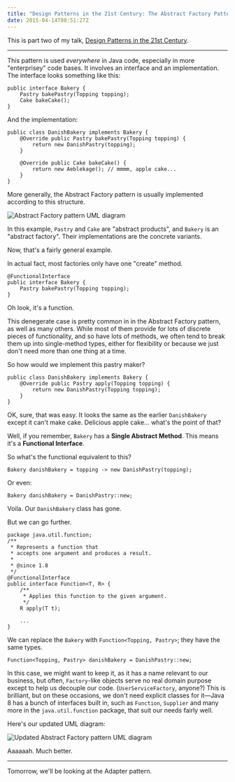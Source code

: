```yaml
---
title: "Design Patterns in the 21st Century: The Abstract Factory Pattern"
date: 2015-04-14T08:51:27Z
---
```


This is part two of my talk, [Design Patterns in the 21st Century][].

[Design Patterns in the 21st Century]: http://talks.samirtalwar.com/design-patterns-in-the-21st-century.html

---

This pattern is used *everywhere* in Java code, especially in more "enterprisey" code bases. It involves an interface and an implementation. The interface looks something like this:

    public interface Bakery {
        Pastry bakePastry(Topping topping);
        Cake bakeCake();
    }

And the implementation:

    public class DanishBakery implements Bakery {
        @Override public Pastry bakePastry(Topping topping) {
            return new DanishPastry(topping);
        }

        @Override public Cake bakeCake() {
            return new Aeblekage(); // mmmm, apple cake...
        }
    }

More generally, the Abstract Factory pattern is usually implemented according to this structure.

![Abstract Factory pattern UML diagram](http://i.imgur.com/JAaSWIH.png)

<!--more-->

In this example, `Pastry` and `Cake` are "abstract products", and `Bakery` is an "abstract factory". Their implementations are the concrete variants.

Now, that's a fairly general example.

In actual fact, most factories only have one "create" method.

    @FunctionalInterface
    public interface Bakery {
        Pastry bakePastry(Topping topping);
    }

Oh look, it's a function.

This denegerate case is pretty common in in the Abstract Factory pattern, as well as many others. While most of them provide for lots of discrete pieces of functionality, and so have lots of methods, we often tend to break them up into single-method types, either for flexibility or because we just don't need more than one thing at a time.

So how would we implement this pastry maker?

    public class DanishBakery implements Bakery {
        @Override public Pastry apply(Topping topping) {
            return new DanishPastry(Topping topping);
        }
    }

OK, sure, that was easy. It looks the same as the earlier `DanishBakery` except it can't make cake. Delicious apple cake… what's the point of that?

Well, if you remember, `Bakery` has a **Single Abstract Method**. This means it's a **Functional Interface**.

So what's the functional equivalent to this?

    Bakery danishBakery = topping -> new DanishPastry(topping);

Or even:

    Bakery danishBakery = DanishPastry::new;

Voila. Our `DanishBakery` class has gone.

But we can go further.

    package java.util.function;
    /**
     * Represents a function that
     * accepts one argument and produces a result.
     *
     * @since 1.8
     */
    @FunctionalInterface
    public interface Function<T, R> {
        /**
         * Applies this function to the given argument.
         */
        R apply(T t);

        ...
    }

We can replace the `Bakery` with `Function<Topping, Pastry>`; they have the same types.

    Function<Topping, Pastry> danishBakery = DanishPastry::new;

In this case, we might want to keep it, as it has a name relevant to our business, but often, `Factory`-like objects serve no real domain purpose except to help us decouple our code. (`UserServiceFactory`, anyone?) This is brilliant, but on these occasions, we don't need explicit classes for it—Java 8 has a bunch of interfaces built in, such as `Function`, `Supplier` and many more in the `java.util.function` package, that suit our needs fairly well.

Here's our updated UML diagram:

![Updated Abstract Factory pattern UML diagram](http://i.imgur.com/9j9yh0m.png)

Aaaaaah. Much better.

---

Tomorrow, we'll be looking at the Adapter pattern.
